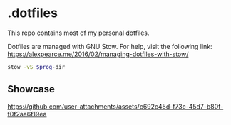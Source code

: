 # .dotfiles

This repo contains most of my personal dotfiles.

Dotfiles are managed with GNU Stow. For help, visit the following link: https://alexpearce.me/2016/02/managing-dotfiles-with-stow/

``` bash
stow -vS $prog-dir
```

## Showcase

https://github.com/user-attachments/assets/c692c45d-f73c-45d7-b80f-f0f2aa6f19ea

